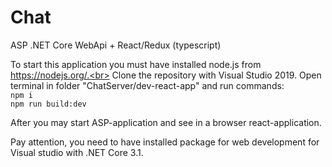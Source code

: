 # Chat
ASP .NET Core WebApi + React/Redux (typescript)

To start this application you must have installed node.js from https://nodejs.org/.<br>
Clone the repository with Visual Studio 2019. Open terminal in folder "ChatServer/dev-react-app" and run commands:<br>
<code>npm i</code><br>
<code>npm run build:dev</code>

After you may start ASP-application and see in a browser react-application.

Pay attention, you need to have installed package for web development for Visual studio with .NET Core 3.1.
